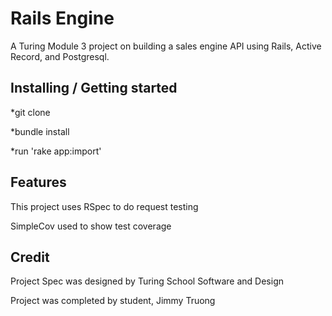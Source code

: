 # Rails Engine

A Turing Module 3 project on building a sales engine API using Rails, Active Record, and Postgresql.

## Installing / Getting started

*git clone

*bundle install

*run 'rake app:import'

## Features

This project uses RSpec to do request testing

SimpleCov used to show test coverage

## Credit

Project Spec was designed by Turing School Software and Design

Project was completed by student, Jimmy Truong
